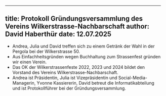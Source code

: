 ----
title: Protokoll Gründungsversammlung des Vereins Wilkerstrasse-Nachbarschaft
author: David Haberthür
date: 12.07.2025
----

- Andrea, Julia und David treffen sich zu einem Getränk der Wahl in der Pergola bei der Wilkerstrasse 50.
- Aus Einfachheitsgründen wegen Buchhaltung zum Strassenfest gründen wir einen Verein.
- Das OK der Wilkerstrassenfeste 2022, 2023 und 2024 bildet den Vorstand des Vereins Wilkerstrasse-Nachbarschaft.
- Andrea ist Präsidentin, Julia ist Vizepräsidentin und Social-Media-Managerin, Yvonne Kassiererin, David betreut die Informatikabteilung und ist Protokollführer bei der Gründungsversammlung.
